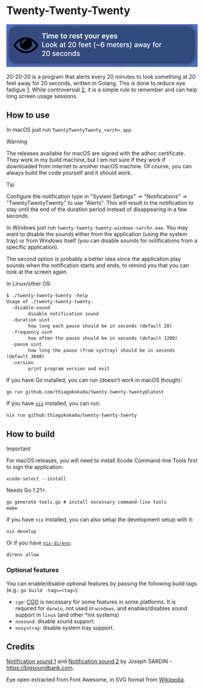 # Twenty-Twenty-Twenty

![Twenty-Twenty-Twenty screenshot](./assets/screenshot.png "Screenshot")

20-20-20 is a program that alerts every 20 minutes to look something at 20 feet
away for 20 seconds, written in Golang. This is done to reduce eye fadigue [1].
While controversial [2], it is a simple rule to remember and can help long
screen usage sessions.

## How to use

In macOS just run `TwentyTwentyTwenty_<arch>.app`.

> [!WARNING]
> The releases available for macOS are signed with the adhoc certificate. They
> work in my build machine, but I am not sure if they work if downloaded from
> internet to another macOS machine. Of course, you can always build the code
> yourself and it should work.

> [!TIP]
> Configure the notification type in "System Settings" -> "Notifications" ->
> "TwentyTwentyTwenty" to use "Alerts". This will result in the notification to
> stay until the end of the duration period instead of disappearing in a few
> seconds.

In Windows just run `twenty-twenty-twenty-windows-<arch>.exe`. You may want to
disable the sounds either from the application (using the system tray) or from
Windows itself (you can disable sounds for notifications from a specific
application).

The second option is probably a better idea since the application play sounds
when the notification starts and ends, to remind you that you can look at the
screen again.

In Linux/other OS:

```console
$ ./twenty-twenty-twenty -help
Usage of ./twenty-twenty-twenty:
  -disable-sound
        disable notification sound
  -duration uint
        how long each pause should be in seconds (default 20)
  -frequency uint
        how often the pause should be in seconds (default 1200)
  -pause uint
        how long the pause (from systray) should be in seconds (default 3600)
  -version
        print program version and exit
```

If you have Go installed, you can run (doesn't work in macOS though):

```console
go run github.com/thiagokokada/twenty-twenty-twenty@latest
```

If you have [`nix`](https://nixos.org/download) installed, you can run:

```console
nix run github:thiagokokada/twenty-twenty-twenty
```

## How to build

> [!IMPORTANT]
> For macOS releases, you will need to install Xcode Command-line Tools first
> to sign the application:
> ```console
> xcode-select --install
> ```

Needs Go 1.21+.

```console
go generate tools.go # install necessary command-line tools
make
```

If you have `nix` installed, you can also setup the development setup with it:

```console
nix develop
```

Or if you have [`nix-direnv`](https://github.com/nix-community/nix-direnv):

```console
direnv allow
```

### Optional features

You can enable/disable optional features by passing the following build tags
(e.g.: `go build -tags=<tag>`):

- `cgo`: [CGO](https://pkg.go.dev/cmd/cgo) is necessary for some features in
some platforms. It is required for `darwin`, not used in `windows`, and
enables/disables sound support in `linux` (and other *nix systems)
- `nosound`: disable sound support.
- `nosystray`: disable system tray support.

## Credits

[Notification sound 1](https://bigsoundbank.com/sound-1111-message-1.html) and
[Notification sound 2](https://bigsoundbank.com/sound-1112-message-2.html) by
Joseph SARDIN - https://bigsoundbank.com.

Eye open extracted from Font Awesome, in SVG format from
[Wikipedia](https://en.m.wikipedia.org/wiki/File:Eye_open_font_awesome.svg).

[1]: https://www.allaboutvision.com/conditions/refractive-errors/what-is-20-20-20-rule/
[2]: https://modernod.com/articles/2023-july-aug/myth-busting-the-202020-rule
